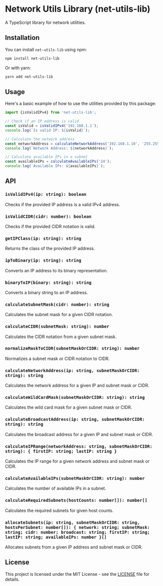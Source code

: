 # Network Utils Library (net-utils-lib)

A TypeScript library for network utilities.

## Installation

You can install `net-utils-lib` using npm:

```bash
npm install net-utils-lib
```

Or with yarn:

```bash
yarn add net-utils-lib
```

## Usage

Here's a basic example of how to use the utilities provided by this package:

```typescript
import {isValidIPv4} from 'net-utils-lib';

// Check if an IP address is valid
const isValid = isValidIPv4('192.168.1.1');
console.log(`Is valid IP: ${isValid}`);

// Calculate the network address
const networkAddress = calculateNetworkAddress('192.168.1.10', '255.255.255.0');
console.log(`Network Address: ${networkAddress}`);

// Calculate available IPs in a subnet
const availableIPs = calculateAvailableIPs('24');
console.log(`Available IPs: ${availableIPs}`);
```

## API

### `isValidIPv4(ip: string): boolean`

Checks if the provided IP address is a valid IPv4 address.

### `isValidCIDR(cidr: number): boolean`

Checks if the provided CIDR notation is valid.

### `getIPClass(ip: string): string`

Returns the class of the provided IP address.

### `ipToBinary(ip: string): string`

Converts an IP address to its binary representation.

### `binaryToIP(binary: string): string`

Converts a binary string to an IP address.

### `calculateSubnetMask(cidr: number): string`

Calculates the subnet mask for a given CIDR notation.

### `calculateCIDR(subnetMask: string): number`

Calculates the CIDR notation from a given subnet mask.

### `normalizeMaskToCIDR(subnetMaskOrCIDR: string): number`

Normalizes a subnet mask or CIDR notation to CIDR.

### `calculateNetworkAddress(ip: string, subnetMaskOrCIDR: string): string`

Calculates the network address for a given IP and subnet mask or CIDR.

### `calculateWildCardMask(subnetMaskOrCIDR: string): string`

Calculates the wild card mask for a given subnet mask or CIDR.

### `calculateBroadcastAddress(ip: string, subnetMaskOrCIDR: string): string`

Calculates the broadcast address for a given IP and subnet mask or CIDR.

### `calculateIPRange(networkAddress: string, subnetMaskOrCIDR: string): { firstIP: string; lastIP: string }`

Calculates the IP range for a given network address and subnet mask or CIDR.

### `calculateAvailableIPs(subnetMaskOrCIDR: string): number`

Calculates the number of available IPs in a subnet.

### `calculateRequiredSubnets(hostCounts: number[]): number[]`

Calculates the required subnets for given host counts.

### `allocateSubnets(ip: string, subnetMaskOrCIDR: string, hostsPerSubnet: number[]): { network: string; subnetMask: string; cidr: number; broadcast: string; firstIP: string; lastIP: string; availableIPs: number }[]`

Allocates subnets from a given IP address and subnet mask or CIDR.

## License

This project is licensed under the MIT License - see the [LICENSE](LICENSE) file for details.
